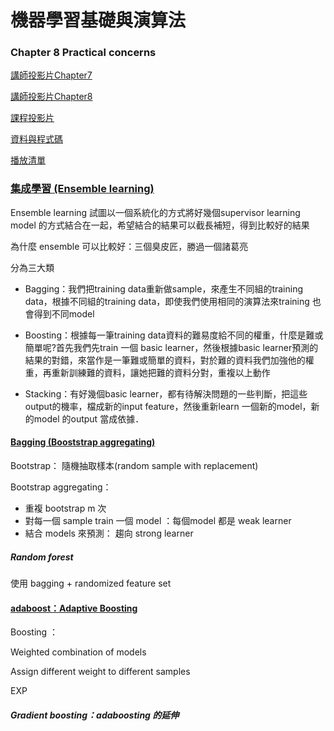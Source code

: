 # 機器學習基礎與演算法

### Chapter 8 Practical concerns

[講師投影片Chapter7 ](https://drive.google.com/file/d/1lG1s5a9JpBPLXJGTT2Tz2PdGd9Ag1gpO/view)

[講師投影片Chapter8 ](https://drive.google.com/file/d/1iQvYeHTLVu3GjbXuPLzhQFa9VQWPJw4Y/view)

[課程投影片 ](https://drive.google.com/file/d/1y4HOH31mUaZ4peeFrWD3vvL2vxgw-UcB/view)

[資料與程式碼 ](https://drive.google.com/drive/folders/1RRX1YEI33jxDl-s7h67K1sVrTDdudjhM)

[播放清單](https://www.youtube.com/playlist?list=PL1f_B9coMEeDPl3dZ_ZmoDB1A2gjPa3hg)



### [集成學習 \(Ensemble learning\)](https://www.youtube.com/watch?v=HvJsTAQ4mXY)

Ensemble learning 試圖以一個系統化的方式將好幾個supervisor learning model 的方式結合在一起，希望結合的結果可以截長補短，得到比較好的結果



為什麼 ensemble 可以比較好：三個臭皮匠，勝過一個諸葛亮

分為三大類

* Bagging：我們把training data重新做sample，來產生不同組的training data，根據不同組的training data，即使我們使用相同的演算法來training 也會得到不同model

* Boosting：根據每一筆training data資料的難易度給不同的權重，什麼是難或簡單呢?首先我們先train 一個 basic learner，然後根據basic learner預測的結果的對錯，來當作是一筆難或簡單的資料，對於難的資料我們加強他的權重，再重新訓練難的資料，讓她把難的資料分對，重複以上動作
* Stacking：有好幾個basic learner，都有待解決問題的一些判斷，把這些output的機率，檔成新的input feature，然後重新learn 一個新的model，新的model 的output 當成依據．



#### [Bagging \(Booststrap aggregating\)](https://www.youtube.com/watch?v=tkYoWXHf1Ok)

Bootstrap： 隨機抽取樣本\(random sample with replacement\)

Bootstrap aggregating：

* 重複 bootstrap m 次
* 對每一個 sample train 一個 model ：每個model 都是 weak learner
* 結合 models 來預測： 趨向 strong learner

##### Random forest

使用 bagging + randomized feature set



#### [adaboost：Adaptive Boosting](https://www.youtube.com/watch?v=G5sSqvOr7QA)

Boosting ：

Weighted combination of models

Assign different weight to different samples

EXP



##### Gradient boosting：adaboosting 的延伸










